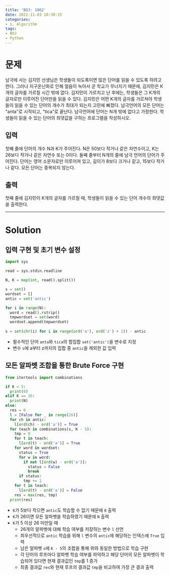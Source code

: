 ```yaml
---
title: 'BOJ: 1062'
date: 2022-11-03 10:30:15
categories:
- 1. Algorithm
tags:
- BOJ
- Python
---
```

# 문제

남극에 사는 김지민 선생님은 학생들이 되도록이면 많은 단어를 읽을 수 있도록 하려고 한다. 그러나 지구온난화로 인해 얼음이 녹아서 곧 학교가 무너지기 때문에, 김지민은 K개의 글자를 가르칠 시간 밖에 없다. 김지민이 가르치고 난 후에는, 학생들은 그 K개의 글자로만 이루어진 단어만을 읽을 수 있다. 김지민은 어떤 K개의 글자를 가르쳐야 학생들이 읽을 수 있는 단어의 개수가 최대가 되는지 고민에 빠졌다.
남극언어의 모든 단어는 "anta"로 시작되고, "tica"로 끝난다. 남극언어에 단어는 N개 밖에 없다고 가정한다. 학생들이 읽을 수 있는 단어의 최댓값을 구하는 프로그램을 작성하시오.

## 입력

첫째 줄에 단어의 개수 N과 K가 주어진다. N은 50보다 작거나 같은 자연수이고, K는 26보다 작거나 같은 자연수 또는 0이다. 둘째 줄부터 N개의 줄에 남극 언어의 단어가 주어진다. 단어는 영어 소문자로만 이루어져 있고, 길이가 8보다 크거나 같고, 15보다 작거나 같다. 모든 단어는 중복되지 않는다.

## 출력

첫째 줄에 김지민이 K개의 글자를 가르칠 때, 학생들이 읽을 수 있는 단어 개수의 최댓값을 출력한다.

<!-- More -->

***

# Solution

## 입력 구현 및 초기 변수 설정

~~~python
import sys

read = sys.stdin.readline

N, K = map(int, read().split())

s = set()
wordset = []
antic = set('antic')

for i in range(N):
  word = read().rstrip()
  tmpwordset = set(word)
  wordset.append(tmpwordset)
  
s = set(chr(i) for i in range(ord('a'), ord('z') + 1)) - antic
~~~

+ 필수적인 단어 `anta`와 `tica`의 합집합 `set('antic')`을 변수로 지정
+ 변수 `s`에 a부터 z까지의 집합 중 `antic`을 제외한 값 입력

## 모든 알파벳 조합을 통한 Brute Force 구현

~~~python
from itertools import combinations

if K < 5:
  print(0)
elif K == 26:
  print(N)
else:
  res = 0
  l = [False for _ in range(26)]
  for ch in antic:
    l[ord(ch) - ord('a')] = True
  for teach in combinations(s, K - 5):
    tmp = 0
    for t in teach:
      l[ord(t) - ord('a')] = True
    for word in wordset:
      status = True
      for w in word:
        if not l[ord(w) - ord('a')]:
          status = False
          break
      if status:
        tmp += 1
    for t in teach:
      l[ord(t) - ord('a')] = False
    res = max(res, tmp)
  print(res)
~~~

+ `K`가 5보다 작으면 `antic`도 학습할 수 없기 때문에 `0` 출력
+ `K`가 26이면 모든 알파벳을 학습하였기 때문에 `N` 출력
+ `K`가 5 이상 26 미만일 때
  + 26개의 알파벳에 대해 학습 여부를 저장하는 변수 `l` 선언
  + 최우선적으로 `antic` 학습을 위해 `l` 변수의 `antic`에 해당하는 인덱스에 `True` 입력
  + 남은 알파벳 `s`에 `K - 5`의 조합을 통해 위와 동일한 방법으로 학습 구현
  + 각 단어의 루프마다 알파벳 학습 여부를 파악하고 해당 단어의 모든 알파벳이 학습되어 있다면 현재 결과값인 `tmp`를 1 증가
  + 최종 결과값 `res`와 현재 루프의 결과값 `tmp`을 비교하여 가장 큰 결과 출력